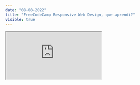 ```yaml
---
date: "08-08-2022"
title: "FreeCodeCamp Responsive Web Design, que aprendi?"
visible: true
---
```

<iframe src="https://www.youtube.com/embed/VMZySS_YoeY" allowfullscreen></iframe>
